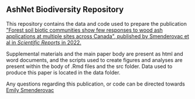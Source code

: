 ## AshNet Biodiversity Repository

This repository contains the data and code used to prepare the publication ["Forest soil biotic communities show few responses to wood ash applications at multiple sites across Canada", published by Smenderovac et al in *Scientific Reports* in 2022. ](https://www.nature.com/articles/s41598-022-07670-x)

Supplemental materials and the main paper body are present as html and word documents, and the scripts used to create figures and analyses are present within the body of .Rmd files and the src folder. Data used to produce this paper is located in the data folder.

Any questions regarding this publication, or code can be directed towards [Emily Smenderovac](mailto:emily.smenderovac@nrcan-rncan.gc.ca) 
